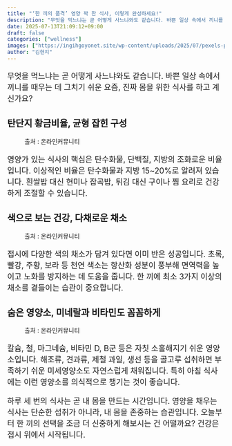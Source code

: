 ```yaml
---
title: "‘한 끼의 품격’ 영양 꽉 찬 식사, 이렇게 완성하세요!"
description: "무엇을 먹느냐는 곧 어떻게 사느냐와도 같습니다. 바쁜 일상 속에서 끼니를 때우는 데 그치기 쉬운 요즘, 진짜 몸을 위한 식사를 하고 계신가요?"
date: 2025-07-13T21:09:12+09:00
draft: false
categories: ["wellness"]
images: ["https://ingihgoyonet.site/wp-content/uploads/2025/07/pexels-planka-27845437-768x1024.jpg", "https://ingihgoyonet.site/wp-content/uploads/2025/07/pexels-ella-olsson-572949-1640775-1024x819.jpg", "https://ingihgoyonet.site/wp-content/uploads/2025/07/pexels-lum3n-44775-1410235-1-683x1024.jpg"]
author: "김현지"
---
```


<p style="font-size:18px">무엇을 먹느냐는 곧 어떻게 사느냐와도 같습니다. 바쁜 일상 속에서 끼니를 때우는 데 그치기 쉬운 요즘, 진짜 몸을 위한 식사를 하고 계신가요?</p> <h2 >탄단지 황금비율, 균형 잡힌 구성</h2> <figure ><img src="https://ingihgoyonet.site/wp-content/uploads/2025/07/pexels-planka-27845437-768x1024.jpg" alt="" style="aspect-ratio:16/9;object-fit:cover"/><figcaption >출처 : 온라인커뮤니티</figcaption></figure> <p style="font-size:18px">영양가 있는 식사의 핵심은 탄수화물, 단백질, 지방의 조화로운 비율입니다. 이상적인 비율은 탄수화물과 지방 15~20%로 알려져 있습니다. 흰쌀밥 대신 현미나 잡곡밥, 튀김 대신 구이나 찜 요리로 건강하게 조절할 수 있습니다.</p> <h2 >색으로 보는 건강, 다채로운 채소</h2> <figure ><img src="https://ingihgoyonet.site/wp-content/uploads/2025/07/pexels-ella-olsson-572949-1640775-1024x819.jpg" alt="" style="aspect-ratio:16/9;object-fit:cover"/><figcaption >출처 : 온라인커뮤니티</figcaption></figure> <p style="font-size:18px">접시에 다양한 색의 채소가 담겨 있다면 이미 반은 성공입니다. 초록, 빨강, 주황, 보라 등 천연 색소는 항산화 성분이 풍부해 면역력을 높이고 노화를 방지하는 데 도움을 줍니다. 한 끼에 최소 3가지 이상의 채소를 곁들이는 습관이 중요합니다.</p> <h2 >숨은 영양소, 미네랄과 비타민도 꼼꼼하게</h2> <figure ><img src="https://ingihgoyonet.site/wp-content/uploads/2025/07/pexels-lum3n-44775-1410235-1-683x1024.jpg" alt="" style="aspect-ratio:16/9;object-fit:cover"/><figcaption >출처 : 온라인커뮤니티</figcaption></figure> <p style="font-size:18px">칼슘, 철, 마그네슘, 비타민 D, B군 등은 자칫 소홀해지기 쉬운 영양소입니다. 해조류, 견과류, 제철 과일, 생선 등을 골고루 섭취하면 부족하기 쉬운 미세영양소도 자연스럽게 채워집니다. 특히 아침 식사에는 이런 영양소를 의식적으로 챙기는 것이 좋습니다.</p> <p style="font-size:18px">하루 세 번의 식사는 곧 내 몸을 만드는 시간입니다. 영양을 채우는 식사는 단순한 섭취가 아니라, 내 몸을 존중하는 습관입니다. 오늘부터 한 끼의 선택을 조금 더 신중하게 해보시는 건 어떨까요? 건강은 접시 위에서 시작됩니다.</p>